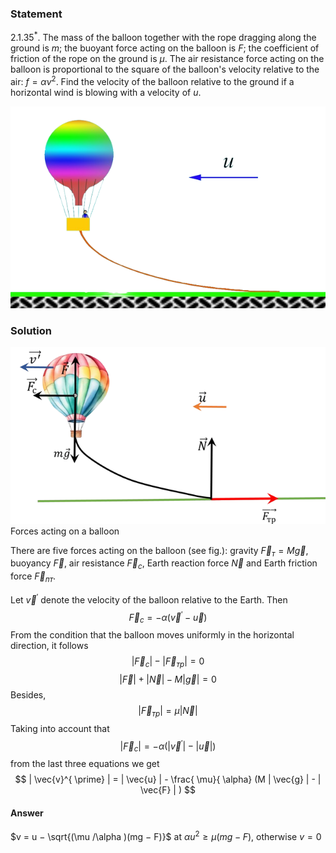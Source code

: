 ###  Statement 

$2.1.35^*.$ The mass of the balloon together with the rope dragging along the ground is $m$; the buoyant force acting on the balloon is $F$; the coefficient of friction of the rope on the ground is $\mu$. The air resistance force acting on the balloon is proportional to the square of the balloon's velocity relative to the air: $f = \alpha v^2$. Find the velocity of the balloon relative to the ground if a horizontal wind is blowing with a velocity of $u$. 

![ For problem $2.1.35^*$ |624x400, 42%](../../img/2.1.35/statement.png)

### Solution

![ Forces acting on a balloon |667x374, 59%](../../img/2.1.35/sol.png)  Forces acting on a balloon 

There are five forces acting on the balloon (see fig.): gravity $\vec{F}_{т} = M \vec{g}$, buoyancy $\vec{F}$, air resistance $\vec{F}_{c}$, Earth reaction force $\vec{N}$ and Earth friction force $\vec{F}_{пт}$. 

Let $\vec{v}^{ \prime}$ denote the velocity of the balloon relative to the Earth. Then $$ \vec{F}_{c} = - \alpha ( \vec{v}^{ \prime} - \vec{u}) $$ From the condition that the balloon moves uniformly in the horizontal direction, it follows $$ | \vec{F}_{c} | - | \vec{F}_{тр} | = 0 $$ $$ | \vec{F}| + | \vec{N}| - M | \vec{g} | = 0 $$ Besides, $$ | \vec{F}_{тр} | = \mu | \vec{N} | $$ Taking into account that $$ | \vec{F}_{c}| = - \alpha ( | \vec{v}^{ \prime} | - | \vec{u} | ) $$ from the last three equations we get $$ | \vec{v}^{ \prime} | = | \vec{u} | - \frac{ \mu}{ \alpha} (M | \vec{g} | - | \vec{F} | ) $$ 

#### Answer

$v = u − \sqrt{(\mu /\alpha )(mg − F)}$ at $\alpha u^2 \geq \mu (mg − F)$, otherwise $v = 0$ 
